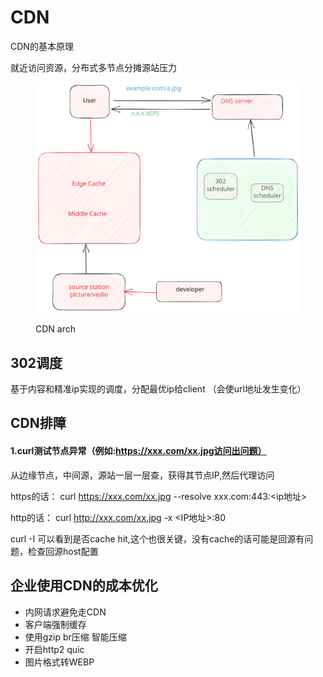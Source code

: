 # CDN

CDN的基本原理

就近访问资源，分布式多节点分摊源站压力

<figure><img src="../../.gitbook/assets/CDN架构.svg" alt="" width="563"><figcaption><p>CDN arch</p></figcaption></figure>

## 302调度&#x20;

基于内容和精准ip实现的调度，分配最优ip给client （会使url地址发生变化）

## CDN排障

#### 1.curl测试节点异常（例如:https://xxx.com/xx.jpg访问出问题）

从边缘节点，中间源，源站一层一层查，获得其节点IP,然后代理访问

https的话： curl https://xxx.com/xx.jpg --resolve xxx.com:443:\<ip地址>

http的话： curl http://xxx.com/xx.jpg -x \<IP地址>:80

curl -I 可以看到是否cache hit,这个也很关键，没有cache的话可能是回源有问题，检查回源host配置

&#x20;





## 企业使用CDN的成本优化

* 内网请求避免走CDN
* 客户端强制缓存
* 使用gzip br压缩 智能压缩
* 开启http2 quic
* 图片格式转WEBP
